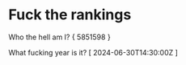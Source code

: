 # Fuck the rankings

Who the hell am I?
{ 5851598 }

What fucking year is it?
[ 2024-06-30T14:30:00Z ]
